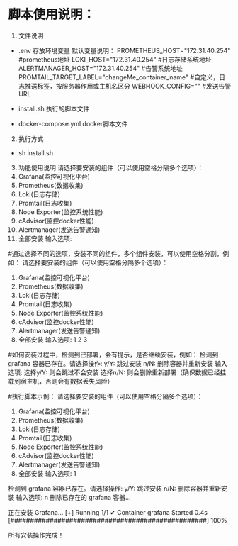 # 脚本使用说明：
1. 文件说明
* .env
  存放环境变量
  默认变量说明：
  PROMETHEUS_HOST="172.31.40.254"  #prometheus地址
  LOKI_HOST="172.31.40.254"  #日志存储系统地址
  ALERTMANAGER_HOST="172.31.40.254"  #告警系统地址
  PROMTAIL_TARGET_LABEL="changeMe_container_name"  #自定义，日志推送标签，按服务器作用或主机名区分
  WEBHOOK_CONFIG=""  #发送告警URL
  
* install.sh
  执行的脚本文件
  
* docker-compose.yml
  docker脚本文件
  
2. 执行方式
* sh install.sh

3. 功能使用说明
请选择要安装的组件（可以使用空格分隔多个选项）：
1. Grafana(监控可视化平台)
2. Prometheus(数据收集)
3. Loki(日志存储)
4. Promtail(日志收集)
5. Node Exporter(监控系统性能)
6. cAdvisor(监控docker性能)
7. Alertmanager(发送告警通知)
0. 全部安装
输入选项: 

#通过选择不同的选项，安装不同的组件，多个组件安装，可以使用空格分割，例如：
请选择要安装的组件（可以使用空格分隔多个选项）：
1. Grafana(监控可视化平台)
2. Prometheus(数据收集)
3. Loki(日志存储)
4. Promtail(日志收集)
5. Node Exporter(监控系统性能)
6. cAdvisor(监控docker性能)
7. Alertmanager(发送告警通知)
0. 全部安装
输入选项: 1 2 3

#如何安装过程中，检测到已部署，会有提示，是否继续安装，例如：
检测到 grafana 容器已存在。请选择操作:
y/Y: 跳过安装
n/N: 删除容器并重新安装
输入选项: 
选择y/Y: 则会跳过不会安装
选择n/N: 则会删除重新部署（确保数据已经挂载到宿主机，否则会有数据丢失风险）


#执行脚本示例：
请选择要安装的组件（可以使用空格分隔多个选项）：
1. Grafana(监控可视化平台)
2. Prometheus(数据收集)
3. Loki(日志存储)
4. Promtail(日志收集)
5. Node Exporter(监控系统性能)
6. cAdvisor(监控docker性能)
7. Alertmanager(发送告警通知)
0. 全部安装
输入选项: 1

检测到 grafana 容器已存在。请选择操作:
y/Y: 跳过安装
n/N: 删除容器并重新安装
输入选项: n
删除已存在的 grafana 容器...


正在安装 Grafana...
[+] Running 1/1
 ✔ Container grafana  Started                                                                                                                                                      0.4s 
[##################################################] 100%

所有安装操作完成！